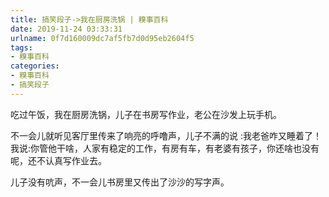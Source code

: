 ```yaml
---
title: 搞笑段子->我在厨房洗锅 | 糗事百科
date: 2019-11-24 03:33:31
urlname: 0f7d160009dc7af5fb7d0d95eb2604f5
tags: 
- 糗事百科
categories:
- 糗事百科
- 搞笑段子
---
```

吃过午饭，我在厨房洗锅，儿子在书房写作业，老公在沙发上玩手机。

不一会儿就听见客厅里传来了响亮的呼噜声，儿子不满的说 :我老爸咋又睡着了！我说:你管他干啥，人家有稳定的工作，有房有车，有老婆有孩子，你还啥也没有呢，还不认真写作业去。

儿子没有吭声，不一会儿书房里又传出了沙沙的写字声。


